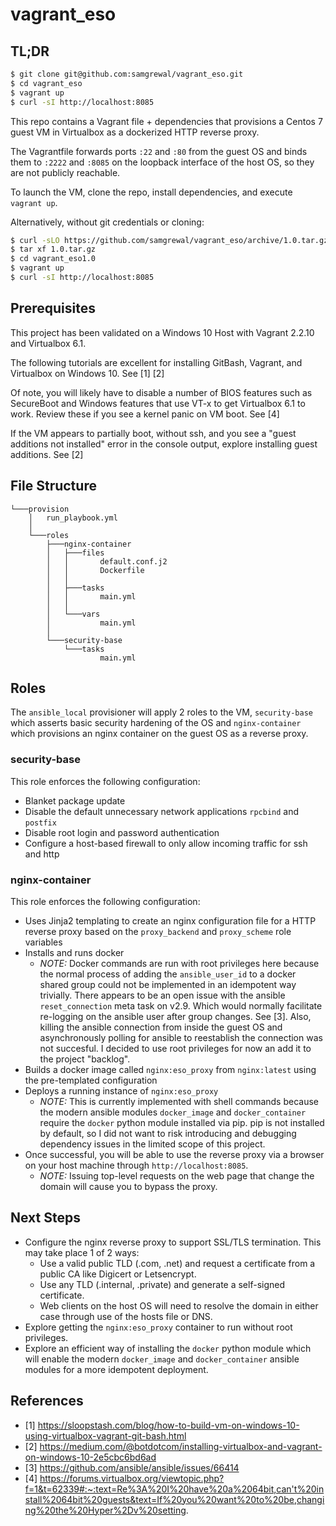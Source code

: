 # vagrant_eso

## TL;DR

```bash
$ git clone git@github.com:samgrewal/vagrant_eso.git
$ cd vagrant_eso
$ vagrant up
$ curl -sI http://localhost:8085
```

This repo contains a Vagrant file + dependencies that provisions a Centos 7 guest VM in Virtualbox as a dockerized HTTP reverse proxy.

The Vagrantfile forwards ports `:22` and `:80` from the guest OS and binds them to `:2222` and `:8085` on the loopback interface of the host OS, so they are not publicly reachable. 

To launch the VM, clone the repo, install dependencies, and execute `vagrant up`.

Alternatively, without git credentials or cloning:
```bash
$ curl -sLO https://github.com/samgrewal/vagrant_eso/archive/1.0.tar.gz
$ tar xf 1.0.tar.gz
$ cd vagrant_eso1.0
$ vagrant up
$ curl -sI http://localhost:8085
```

##  Prerequisites

This project has been validated on a Windows 10 Host with Vagrant 2.2.10 and Virtualbox 6.1. 

The following tutorials are excellent for installing GitBash, Vagrant, and Virtualbox on Windows 10. See [1] [2]

Of note, you will likely have to disable a number of BIOS features such as SecureBoot and Windows features that use VT-x to get Virtualbox 6.1 to work. Review these if you see a kernel panic on VM boot. See [4]

If the VM appears to partially boot, without ssh, and you see a "guest additions not installed" error in the console output, explore installing guest additions. See [2]

## File Structure

```
└───provision
    │   run_playbook.yml
    │
    └───roles
        ├───nginx-container
        │   ├───files
        │   │       default.conf.j2
        │   │       Dockerfile
        │   │
        │   ├───tasks
        │   │       main.yml
        │   │
        │   └───vars
        │           main.yml
        │
        └───security-base
            └───tasks
                    main.yml
```

## Roles

The `ansible_local` provisioner will apply 2 roles to the VM, `security-base` which asserts basic security hardening of the OS and `nginx-container` which provisions an nginx container on the guest OS as a reverse proxy. 

###  security-base
This role enforces the following configuration: 
- Blanket package update
- Disable the default unnecessary network applications `rpcbind` and `postfix`
- Disable root login and password authentication
- Configure a host-based firewall to only allow incoming traffic for ssh and http

### nginx-container

This role enforces the following configuration:
- Uses Jinja2 templating to create an nginx configuration file for a HTTP reverse proxy based on the `proxy_backend` and `proxy_scheme` role variables
- Installs and runs docker
	- *NOTE:* Docker commands are run with root privileges here because the normal process of adding the `ansible_user_id` to a docker shared group could not be implemented in an idempotent way trivially. There appears to be an open issue with the ansible `reset_connection` meta task on v2.9. Which would normally facilitate re-logging on the ansible user after group changes. See [3]. Also, killing the ansible connection from inside the guest OS and asynchronously polling for ansible to reestablish the connection was not succesful. I decided to use root privileges for now an add it to the project "backlog".
- Builds a docker image called `nginx:eso_proxy` from `nginx:latest` using the pre-templated configuration 
- Deploys a running instance of `nginx:eso_proxy`
	- *NOTE:* This is currently implemented with shell commands because the modern ansible modules `docker_image` and `docker_container` require the `docker` python module installed via pip. pip is not installed by default, so I did not want to risk introducing and debugging dependency issues in the limited scope of this project. 
- Once successful, you will be able to use the reverse proxy via a browser on your host machine through `http://localhost:8085`. 
	- *NOTE:* Issuing top-level requests on the web page that change the domain will cause you to bypass the proxy.

## Next Steps

- Configure the nginx reverse proxy to support SSL/TLS termination. This may take place 1 of 2 ways:
	- Use a valid public TLD (.com, .net) and request a certificate from a public CA like Digicert or Letsencrypt. 
	- Use any TLD (.internal, .private) and generate a self-signed certificate. 
	- Web clients on the host OS will need to resolve the domain in either case through use of the hosts file or DNS.
- Explore getting the `nginx:eso_proxy` container to run without root privileges. 
- Explore an efficient way of installing the `docker` python module which will enable the modern `docker_image` and `docker_container` ansible modules for a more idempotent deployment.

## References
- [1] https://sloopstash.com/blog/how-to-build-vm-on-windows-10-using-virtualbox-vagrant-git-bash.html
- [2] https://medium.com/@botdotcom/installing-virtualbox-and-vagrant-on-windows-10-2e5cbc6bd6ad
- [3] https://github.com/ansible/ansible/issues/66414
- [4] https://forums.virtualbox.org/viewtopic.php?f=1&t=62339#:~:text=Re%3A%20I%20have%20a%2064bit,can't%20install%2064bit%20guests&text=If%20you%20want%20to%20be,changing%20the%20Hyper%2Dv%20setting.


